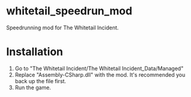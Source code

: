 # whitetail_speedrun_mod
Speedrunning mod for The Whitetail Incident.

# Installation
1. Go to "The Whitetail Incident/The Whitetail Incident_Data/Managed"
2. Replace "Assembly-CSharp.dll" with the mod. It's recommended you back up the file first.
3. Run the game.
